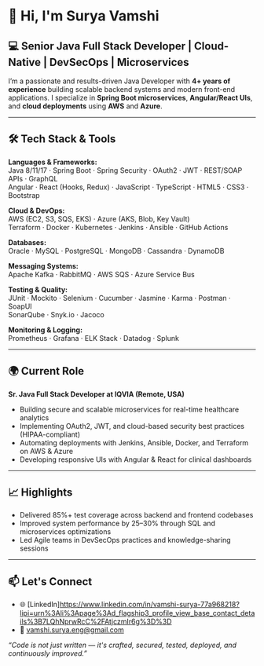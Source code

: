 # 👋 Hi, I'm Surya Vamshi

## 💻 Senior Java Full Stack Developer | Cloud-Native | DevSecOps | Microservices

I’m a passionate and results-driven Java Developer with **4+ years of experience** building scalable backend systems and modern front-end applications. I specialize in **Spring Boot microservices**, **Angular/React UIs**, and **cloud deployments** using **AWS** and **Azure**.

---

## 🛠️ Tech Stack & Tools

**Languages & Frameworks:**  
Java 8/11/17 · Spring Boot · Spring Security · OAuth2 · JWT · REST/SOAP APIs · GraphQL  
Angular · React (Hooks, Redux) · JavaScript · TypeScript · HTML5 · CSS3 · Bootstrap  

**Cloud & DevOps:**  
AWS (EC2, S3, SQS, EKS) · Azure (AKS, Blob, Key Vault)  
Terraform · Docker · Kubernetes · Jenkins · Ansible · GitHub Actions  

**Databases:**  
Oracle · MySQL · PostgreSQL · MongoDB · Cassandra · DynamoDB  

**Messaging Systems:**  
Apache Kafka · RabbitMQ · AWS SQS · Azure Service Bus  

**Testing & Quality:**  
JUnit · Mockito · Selenium · Cucumber · Jasmine · Karma · Postman · SoapUI  
SonarQube · Snyk.io · Jacoco  

**Monitoring & Logging:**  
Prometheus · Grafana · ELK Stack · Datadog · Splunk  

---

## 🌍 Current Role

**Sr. Java Full Stack Developer at IQVIA (Remote, USA)**  
- Building secure and scalable microservices for real-time healthcare analytics  
- Implementing OAuth2, JWT, and cloud-based security best practices (HIPAA-compliant)  
- Automating deployments with Jenkins, Ansible, Docker, and Terraform on AWS & Azure  
- Developing responsive UIs with Angular & React for clinical dashboards  

---

## 📈 Highlights

- Delivered 85%+ test coverage across backend and frontend codebases  
- Improved system performance by 25–30% through SQL and microservices optimizations  
- Led Agile teams in DevSecOps practices and knowledge-sharing sessions  

---

## 📫 Let's Connect

- 🌐 [LinkedIn]https://www.linkedin.com/in/vamshi-surya-77a968218?lipi=urn%3Ali%3Apage%3Ad_flagship3_profile_view_base_contact_details%3B7LQhNprwRcC%2FAtjczmIr6g%3D%3D
- 📧 vamshi.surya.eng@gmail.com

*“Code is not just written — it's crafted, secured, tested, deployed, and continuously improved.”*
